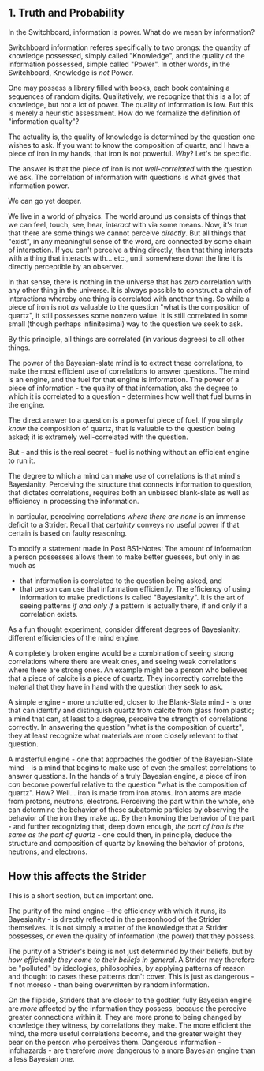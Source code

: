 ## 1. Truth and Probability

In the Switchboard, information is power. What do we mean by information?

Switchboard information referes specifically to two prongs: the quantity of knowledge possessed, simply called "Knowledge", and the quality of the information possessed, simple called "Power".  In other words, in the Switchboard, Knowledge is *not* Power.

One may possess a library filled with books, each book containing a sequences of random digits. Qualitatively, we recognize that this is a lot of knowledge, but not a lot of power. The quality of information is low. But this is merely a heuristic assessment. How do we formalize the definition of "information quality"?

The actuality is, the quality of knowledge is determined by the question one wishes to ask. If you want to know the composition of quartz, and I have a piece of iron in my hands, that iron is not powerful. *Why*? Let's be specific.

The answer is that the piece of iron is not *well-correlated* with the question we ask. The correlation of information with questions is what gives that information power.

We can go yet deeper.

We live in a world of physics. The world around us consists of things that we can feel, touch, see, hear, *interact* with via some means. Now, it's true that there are some things we cannot perceive *directly*. But all things that "exist", in any meaningful sense of the word, are connected by some chain of interaction. If you can't perceive a thing directly, then that thing interacts with a thing that interacts with... etc., until somewhere down the line it is directly perceptible by an observer.

In that sense, there is nothing in the universe that has *zero* correlation with any other thing in the universe. It is always possible to construct a chain of interactions whereby one thing is correlated with another thing. So while a piece of iron is not *as* valuable to the question "what is the composition of quartz", it still possesses some nonzero value. It is still correlated in some small (though perhaps infinitesimal) way to the question we seek to ask.

By this principle, all things are correlated (in various degrees) to all other things.

The power of the Bayesian-slate mind is to extract these correlations, to make the most efficient use of correlations to answer questions. The mind is an engine, and the fuel for that engine is information. The power of a piece of information - the quality of that information, aka the degree to which it is correlated to a question - determines how well that fuel burns in the engine.

The direct answer to a question is a powerful piece of fuel. If you simply *know* the composition of quartz, that is valuable to the question being asked; it is extremely well-correlated with the question.

But - and this is the real secret - fuel is nothing without an efficient engine to run it.

The degree to which a mind can make *use* of correlations is that mind's Bayesianity. Perceiving the structure that connects information to question, that dictates correlations, requires both an unbiased blank-slate as well as efficiency in processing the information.

In particular, perceiving correlations *where there are none* is an immense deficit to a Strider. Recall that *certainty* conveys no useful power if that certain is based on faulty reasoning.

To modify a statement made in Post BS1-Notes: The amount of information a person possesses allows them to make better guesses, but only in as much as
 - that information is correlated to the question being asked, and
 - that person can use that information efficiently.
The efficiency of using information to make predictions is called "Bayesianity". It is the art of seeing patterns *if and only if* a pattern is actually there, if and only if a correlation exists.

As a fun thought experiment, consider different degrees of Bayesianity: different efficiencies of the mind engine.

A completely broken engine would be a combination of seeing strong correlations where there are weak ones, and seeing weak correlations where there are strong ones. An example might be a person who believes that a piece of calcite is a piece of quartz. They incorrectly correlate the material that they have in hand with the question they seek to ask.

A simple engine - more uncluttered, closer to the Blank-Slate mind - is one that can identify and distinquish quartz from calcite from glass from plastic; a mind that can, at least to a degree, perceive the strength of correlations correctly. In answering the question "what is the composition of quartz", they at least recognize what materials are more closely relevant to that question.

A masterful engine - one that approaches the godtier of the Bayesian-Slate mind - is a mind that begins to make use of even the smallest correlations to answer questions. In the hands of a truly Bayesian engine, a piece of iron *can* become powerful relative to the question "what is the composition of quartz". How? Well... iron is made from iron atoms. Iron atoms are made from protons, neutrons, electrons. Perceiving the part within the whole, one can determine the behavior of these subatomic particles by observing the behavior of the iron they make up. By then knowing the behavior of the part - and further recognizing that, deep down enough, *the part of iron is the same as the part of quartz* - one could then, in principle, deduce the structure and composition of quartz by knowing the behavior of protons, neutrons, and electrons.

## How this affects the Strider

This is a short section, but an important one.

The purity of the mind engine - the efficiency with which it runs, its Bayesianity - is directly reflected in the personhood of the Strider themselves. It is not simply a matter of the knowledge that a Strider possesses, or even the quality of information (the power) that they possess. 

The purity of a Strider's being is not just determined by their beliefs, but by *how efficiently they come to their beliefs in general*. A Strider may therefore be "polluted" by ideologies, philosophies, by applying patterns of reason and thought to cases these patterns don't cover. This is just as dangerous - if not moreso - than being overwritten by random information.

On the flipside, Striders that are closer to the godtier, fully Bayesian engine are *more* affected by the information they possess, because the perceive greater connections within it. They are more prone to being changed by knowledge they witness, by correlations they make. The more efficient the mind, the more useful correlations become, and the greater weight they bear on the person who perceives them. Dangerous information - infohazards - are therefore *more* dangerous to a more Bayesian engine than a less Bayesian one.